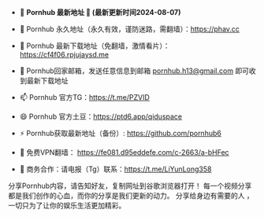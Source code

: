 - 👋 **Pornhub 最新地址 👋 (最新更新时间2024-08-07)**

- 👀 Pornhub 永久地址（永久有效，谨防迷路，需翻墙）：https://phav.cc

- 🌱 Pornhub 最新下载地址（免翻墙，激情看片）： https://cf4f06.rpjujaysd.me

- 💞️ Pornhub回家邮箱，发送任意信息到邮箱 pornhub.h13@gmail.com 即可收到最新下载地址

- 📫 Pornhub 官方TG：https://t.me/PZVID

- 😄 Pornhub 官方土豆：https://ptd6.app/qiduspace

- ⚡ Pornhub获取最新地址（备份）: https://github.com/pornhub6

- 🤝 免费VPN翻墙： https://fe081.d95eddefe.com/c-2663/a-bHFec

- 🤝 商务合作：请电报（Tg）联系：https://t.me/LiYunLong358

分享Pornhub内容，请告知好友，复制网址到谷歌浏览器打开！ 每一个视频分享都是我们创作的心血，而你的分享是我们更新的动力。 分享给身边有需要的人 ，一切只为了让你的娱乐生活更加精彩。

<!---
pornhub6/pornhub6 is a ✨ special ✨ repository because its `README.md` (this file) appears on your GitHub profile.
You can click the Preview link to take a look at your changes.
--->
